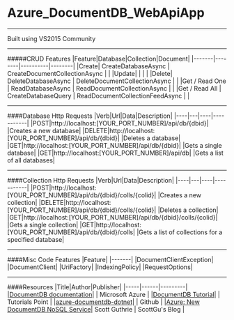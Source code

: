 # Azure_DocumentDB_WebApiApp

---

Built using VS2015 Community

---

#####CRUD Features
|Feature|Database|Collection|Document|
|-------|--------|----------|--------|
|Create| CreateDatabaseAsync | CreateDocumentCollectionAsync | |
|Update| | | |
|Delete| DeleteDatabaseAsync | DeleteDocumentCollectionAsync | |
|Get / Read One | ReadDatabaseAsync | ReadDocumentCollectionAsync | |
|Get / Read All | CreateDatabaseQuery | ReadDocumentCollectionFeedAsync | |

---

####Database Http Requests
|Verb|Url|Data|Description|
|----|---|----|-----------|
|POST|http://localhost:[YOUR_PORT_NUMBER]/api/db/{dbid}| |Creates a new database|
|DELETE|http://localhost:[YOUR_PORT_NUMBER]/api/db/{dbid}| |Deletes a database|
|GET|http://localhost:[YOUR_PORT_NUMBER]/api/db/{dbid}| |Gets a single database|
|GET|http://localhost:[YOUR_PORT_NUMBER]/api/db| |Gets a list of all databases|

---

####Collection Http Requests
|Verb|Url|Data|Description|
|----|---|----|-----------|
|POST|http://localhost:[YOUR_PORT_NUMBER]/api/db/{dbid}/colls/{colid}| |Creates a new collection|
|DELETE|http://localhost:[YOUR_PORT_NUMBER]/api/db/{dbid}/colls/{colid}| |Deletes a collection|
|GET|http://localhost:[YOUR_PORT_NUMBER]/api/db/{dbid}/colls/{colid}| |Gets a single collection|
|GET|http://localhost:[YOUR_PORT_NUMBER]/api/db/{dbid}/colls| |Gets a list of collections for a specified database|

---

####Misc Code Features
|Feature|
|-------|
|DocumentClientException|
|DocumentClient| 
|UriFactory|
|IndexingPolicy|
|RequestOptions|

---
####Resources
|Title|Author|Publisher|
|-----|------|---------|
|[DocumentDB documentation](https://azure.microsoft.com/en-us/documentation/services/documentdb/)| | Microsoft Azure |
|[DocumentDB Tutorial](http://www.tutorialspoint.com/documentdb/index.htm)| | Tutorials Point |
|[azure-documentdb-dotnet](https://github.com/Azure/azure-documentdb-dotnet)| | Github |
|[Azure: New DocumentDB NoSQL Service](http://weblogs.asp.net/scottgu/azure-new-documentdb-nosql-service-new-search-service-new-sql-alwayson-vm-template-and-more)| Scott Guthrie | ScottGu's Blog |

